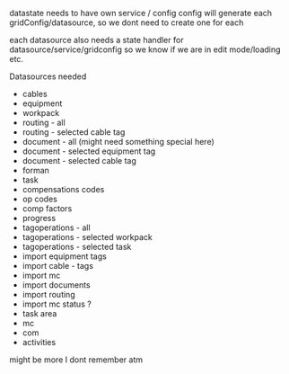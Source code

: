 


datastate needs to have own service / config
config will generate each gridConfig/datasource, so we dont need to create one for each

each datasource also needs a state handler for datasource/service/gridconfig so we know if we are in edit mode/loading etc.


Datasources needed
* cables
* equipment
* workpack
* routing - all
* routing - selected cable tag
* document - all (might need something special here)
* document - selected equipment tag
* document - selected cable tag
* forman
* task
* compensations codes
* op codes
* comp factors
* progress
* tagoperations - all
* tagoperations - selected workpack
* tagoperations - selected task
* import equipment tags
* import cable - tags
* import mc
* import documents 
* import routing
* import mc status ?
* task area
* mc
* com
* activities


might be more I dont remember atm